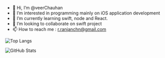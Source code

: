 - 👋 Hi, I’m @veerChauhan
- 👀 I’m interested in programming mainly on iOS application development
- 🌱 I’m currently learning swift, node and React.
- 💞️ I’m looking to collaborate on swift project
- 📫 How to reach me : r.ranjanchn@gmail.com


![Top Langs](https://github-readme-stats.vercel.app/api/top-langs/?username=veerChauhan&layout=compact)


<!---
veerChauhan/veerChauhan is a ✨ special ✨ repository because its `README.md` (this file) appears on your GitHub profile.
You can click the Preview link to take a look at your changes.
--->

  ![GitHub Stats](https://github-readme-stats.vercel.app/api?username=veerChauhan&theme=radical)



